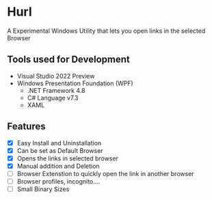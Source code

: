 # Hurl

A Experimental Windows Utility that lets you open links in the selected Browser

## Tools used for Development

- Visual Studio 2022 Preview
- Windows Presentation Foundation (WPF)
  - .NET Framework 4.8
  - C# Language v7.3
  - XAML

## Features

- [x] Easy Install and Uninstallation
- [x] Can be set as Default Browser
- [x] Opens the links in selected browser
- [x] Manual addition and Deletion
- [ ] Browser Extenstion to quickly open the link in another browser
- [ ] Browser profiles, incognito....
- [ ] Small Binary Sizes
